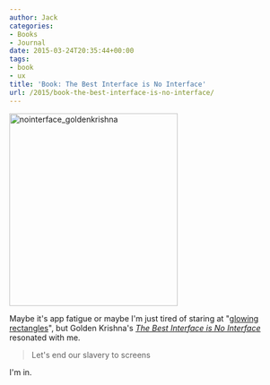 ```yaml
---
author: Jack
categories:
- Books
- Journal
date: 2015-03-24T20:35:44+00:00
tags:
- book
- ux
title: 'Book: The Best Interface is No Interface'
url: /2015/book-the-best-interface-is-no-interface/
---
```


[<img class="alignnone size-full wp-image-4417" src="/img/2015/03/nointerface_goldenkrishna.png" alt="nointerface_goldenkrishna" width="300" height="344" srcset="/img/2015/03/nointerface_goldenkrishna.png 300w, /img/2015/03/nointerface_goldenkrishna-262x300.png 262w" sizes="(max-width: 300px) 100vw, 300px" />][1]

Maybe it's app fatigue or maybe I'm just tired of staring at "[glowing rectangles][2]", but Golden Krishna's _[The Best Interface is No Interface][3]_ resonated with me.

> Let's end our slavery to screens

I'm in.

 [1]: /img/2015/03/nointerface_goldenkrishna.png
 [2]: http://www.theonion.com/articles/report-90-of-waking-hours-spent-staring-at-glowing,2747/
 [3]: http://www.nointerface.com/book/